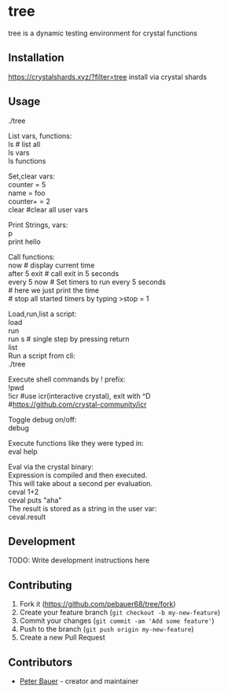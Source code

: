 # tree

tree is a dynamic testing environment for crystal functions

## Installation

https://crystalshards.xyz/?filter=tree
install via crystal shards 

## Usage
./tree

List vars, functions:   
ls # list all  
ls vars  
ls functions  

Set,clear vars:  
counter = 5   
name = foo  
counter+ = 2  
clear          #clear all user vars  

Print Strings, vars:  
p <varname>   
print hello    

Call functions:  
now            # display current time  
after 5 exit   # call exit in 5 seconds  
every 5 now    # Set timers to run <function> every 5 seconds  
                # here we just print the time  
                # stop all started timers by typing >stop = 1  

Load,run,list a script:  
load <filename>  
run   
run s  # single step by pressing return   
list  
Run a script from cli:  
./tree <filename>  

Execute shell commands by ! prefix:  
!pwd        
!icr     #use icr(interactive crystal), exit with ^D  
           #https://github.com/crystal-community/icr  

Toggle debug on/off:  
debug  

Execute functions like they were typed in:  
eval help  

Eval via the crystal binary:  
Expression is compiled and then executed.  
This will take about a second per evaluation.   
ceval 1+2  
ceval puts "aha"  
The result is stored as a string in the user var:  
ceval.result  

## Development

TODO: Write development instructions here

## Contributing

1. Fork it (<https://github.com/pebauer68/tree/fork>)
2. Create your feature branch (`git checkout -b my-new-feature`)
3. Commit your changes (`git commit -am 'Add some feature'`)
4. Push to the branch (`git push origin my-new-feature`)
5. Create a new Pull Request

## Contributors

- [Peter Bauer](https://github.com/pebauer68) - creator and maintainer
